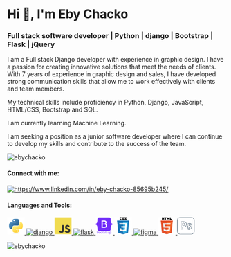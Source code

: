 <h1>Hi 👋, I'm Eby Chacko</h1>
<h3>Full stack software developer | Python | django | Bootstrap | Flask | jQuery</h3>

<p>
  I am a Full stack Django developer with experience in graphic design. I have a passion for creating innovative solutions that meet the needs of clients. With 7 years of experience in graphic design and sales, I have developed strong communication skills that allow me to work effectively with clients and team members.</p>

<p>My technical skills include proficiency in Python, Django, JavaScript, HTML/CSS, Bootstrap and SQL. </p>

<p>I am currently learning Machine Learning.</p>

<p>I am seeking a position as a junior software developer where I can continue to develop my skills and contribute to the success of the team.
</p>

<p align="left"> <img src="https://komarev.com/ghpvc/?username=ebychacko&label=Profile%20views&color=0e75b6&style=flat" alt="ebychacko" /> </p>

<h4 align="left">Connect with me:</h4>
<p align="left">
<a href="https://linkedin.com/in/eby-chacko-85695b245/" target="blank"><img align="center" src="https://raw.githubusercontent.com/rahuldkjain/github-profile-readme-generator/master/src/images/icons/Social/linked-in-alt.svg" alt="https://www.linkedin.com/in/eby-chacko-85695b245/" height="30" width="40" /></a>
</p>

<h4 align="left">Languages and Tools:</h4>
<p align="left">
<a href="https://www.python.org" target="_blank" rel="noreferrer"> <img src="https://raw.githubusercontent.com/devicons/devicon/master/icons/python/python-original.svg" alt="python" width="40" height="40"/> </a>
<a href="https://www.djangoproject.com/" target="_blank" rel="noreferrer"> <img src="https://cdn.worldvectorlogo.com/logos/django.svg" alt="django" width="40" height="40"/> </a>
<a href="https://developer.mozilla.org/en-US/docs/Web/JavaScript" target="_blank" rel="noreferrer"> <img src="https://raw.githubusercontent.com/devicons/devicon/master/icons/javascript/javascript-original.svg" alt="javascript" width="40" height="40"/> </a>
<a href="https://flask.palletsprojects.com/" target="_blank" rel="noreferrer"> <img src="https://www.vectorlogo.zone/logos/pocoo_flask/pocoo_flask-icon.svg" alt="flask" width="40" height="40"/> </a>
<a href="https://getbootstrap.com" target="_blank" rel="noreferrer"> <img src="https://raw.githubusercontent.com/devicons/devicon/master/icons/bootstrap/bootstrap-plain-wordmark.svg" alt="bootstrap" width="40" height="40"/> </a>
<a href="https://www.w3schools.com/css/" target="_blank" rel="noreferrer"> <img src="https://raw.githubusercontent.com/devicons/devicon/master/icons/css3/css3-original-wordmark.svg" alt="css3" width="40" height="40"/> </a>
<a href="https://www.figma.com/" target="_blank" rel="noreferrer"> <img src="https://www.vectorlogo.zone/logos/figma/figma-icon.svg" alt="figma" width="40" height="40"/> </a>
<a href="https://www.w3.org/html/" target="_blank" rel="noreferrer"> <img src="https://raw.githubusercontent.com/devicons/devicon/master/icons/html5/html5-original-wordmark.svg" alt="html5" width="40" height="40"/> </a>
<a href="https://www.photoshop.com/en" target="_blank" rel="noreferrer"> <img src="https://raw.githubusercontent.com/devicons/devicon/master/icons/photoshop/photoshop-line.svg" alt="photoshop" width="40" height="40"/> </a>  </p>

<p><img align="center" src="https://github-readme-stats.vercel.app/api/top-langs?username=ebychacko&show_icons=true&locale=en&layout=compact" alt="ebychacko" /></p>

